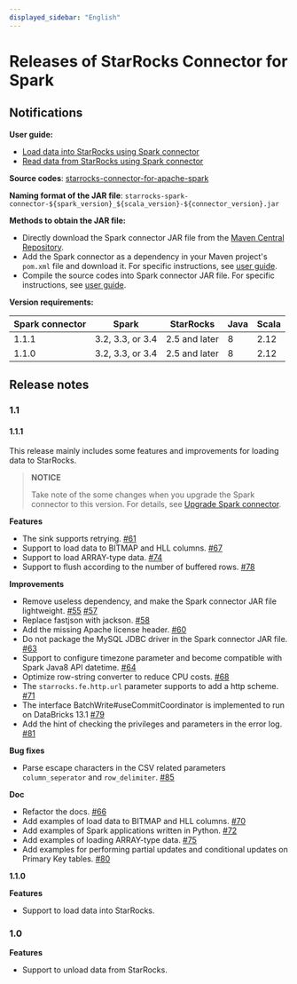 ```yaml
---
displayed_sidebar: "English"
---
```


# Releases of StarRocks Connector for Spark

## Notifications

**User guide:**

- [Load data into StarRocks using Spark connector](../loading/Spark-connector-starrocks.md)
- [Read data from StarRocks using Spark connector](../unloading/Spark_connector.md)

**Source codes**: [starrocks-connector-for-apache-spark](https://github.com/StarRocks/starrocks-connector-for-apache-spark)

**Naming format of the JAR file**: `starrocks-spark-connector-${spark_version}_${scala_version}-${connector_version}.jar`

**Methods to obtain the JAR file:**

- Directly download the Spark connector JAR file from the [Maven Central Repository](https://repo1.maven.org/maven2/com/starrocks).
- Add the Spark connector as a dependency in your Maven project's `pom.xml` file and download it. For specific instructions, see [user guide](../loading/Spark-connector-starrocks.md#obtain-spark-connector).
- Compile the source codes into Spark connector JAR file. For specific instructions, see [user guide](../loading/Spark-connector-starrocks.md#obtain-spark-connector).

**Version requirements:**

| Spark connector | Spark            | StarRocks     | Java | Scala |
| --------------- | ---------------- | ------------- | ---- | ----- |
| 1.1.1           | 3.2, 3.3, or 3.4 | 2.5 and later | 8    | 2.12  |
| 1.1.0           | 3.2, 3.3, or 3.4 | 2.5 and later | 8    | 2.12  |

## Release notes

### 1.1

#### 1.1.1

This release mainly includes some features and improvements for loading data to StarRocks.

> **NOTICE**
>
> Take note of the some changes when you upgrade the Spark connector to this version. For details, see [Upgrade Spark connector](../loading/Spark-connector-starrocks.md#upgrade-from-version-110-to-111).

**Features**

- The sink supports retrying. [#61](https://github.com/StarRocks/starrocks-connector-for-apache-spark/pull/61)
- Support to load data to BITMAP and HLL columns. [#67](https://github.com/StarRocks/starrocks-connector-for-apache-spark/pull/67)
- Support to load ARRAY-type data. [#74](https://github.com/StarRocks/starrocks-connector-for-apache-spark/pull/74)
- Support to flush according to the number of buffered rows. [#78](https://github.com/StarRocks/starrocks-connector-for-apache-spark/pull/78)

**Improvements**

- Remove useless dependency, and make the Spark connector JAR file lightweight. [#55](https://github.com/StarRocks/starrocks-connector-for-apache-spark/pull/55) [#57](https://github.com/StarRocks/starrocks-connector-for-apache-spark/pull/57)
- Replace fastjson with jackson. [#58](https://github.com/StarRocks/starrocks-connector-for-apache-spark/pull/58)
- Add the missing Apache license header. [#60](https://github.com/StarRocks/starrocks-connector-for-apache-spark/pull/60)
- Do not package the MySQL JDBC driver in the Spark connector JAR file. [#63](https://github.com/StarRocks/starrocks-connector-for-apache-spark/pull/63)
- Support to configure timezone parameter and become compatible with Spark Java8 API datetime. [#64](https://github.com/StarRocks/starrocks-connector-for-apache-spark/pull/64)
- Optimize row-string converter to reduce CPU costs. [#68](https://github.com/StarRocks/starrocks-connector-for-apache-spark/pull/68)
- The `starrocks.fe.http.url` parameter supports to add a http scheme. [#71](https://github.com/StarRocks/starrocks-connector-for-apache-spark/pull/71)
- The interface BatchWrite#useCommitCoordinator is implemented to run on DataBricks 13.1 [#79](https://github.com/StarRocks/starrocks-connector-for-apache-spark/pull/79)
- Add the hint of checking the privileges and parameters in the error log. [#81](https://github.com/StarRocks/starrocks-connector-for-apache-spark/pull/81)

**Bug fixes**

- Parse escape characters in the CSV related parameters  `column_seperator` and `row_delimiter`. [#85](https://github.com/StarRocks/starrocks-connector-for-apache-spark/pull/85)

**Doc**

- Refactor the docs. [#66](https://github.com/StarRocks/starrocks-connector-for-apache-spark/pull/66)
- Add examples of load data to BITMAP and HLL columns. [#70](https://github.com/StarRocks/starrocks-connector-for-apache-spark/pull/70)
- Add examples of Spark applications written in Python. [#72](https://github.com/StarRocks/starrocks-connector-for-apache-spark/pull/72)
- Add examples of loading ARRAY-type data. [#75](https://github.com/StarRocks/starrocks-connector-for-apache-spark/pull/75)
- Add examples for performing partial updates and conditional updates on Primary Key tables. [#80](https://github.com/StarRocks/starrocks-connector-for-apache-spark/pull/80)

**1.1.0**

**Features**

- Support to load data into StarRocks.

### 1.0

**Features**

- Support to unload data from StarRocks.
